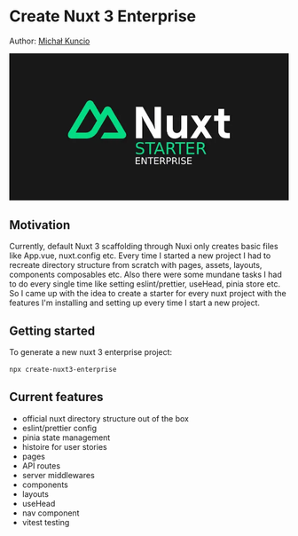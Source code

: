 # Create Nuxt 3 Enterprise
Author: [Michał Kuncio](https://michalkuncio.com/)

![Alt text](additional/cover_photo.webp?raw=true "Cover photo")

## Motivation

Currently, default Nuxt 3 scaffolding through Nuxi only creates basic files like App.vue, nuxt.config etc. Every time I started a new project I had to recreate directory structure from scratch with pages, assets, layouts, components composables etc. Also there were some mundane tasks I had to do every single time like setting eslint/prettier, useHead, pinia store etc. So I came up with the idea to create a starter for every nuxt project with the features I'm installing and setting up every time I start a new project.

## Getting started

To generate a new nuxt 3 enterprise project:

```bash
npx create-nuxt3-enterprise
```

## Current features
- official nuxt directory structure out of the box
- eslint/prettier config
- pinia state management
- histoire for user stories
- pages
- API routes
- server middlewares
- components
- layouts
- useHead
- nav component
- vitest testing